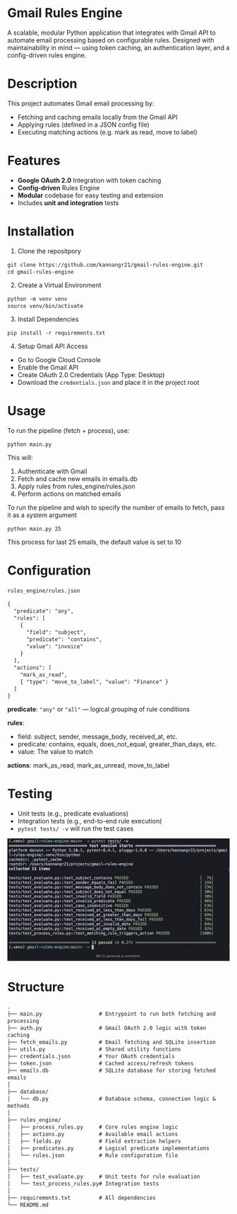 # Gmail Rules Engine

A scalable, modular Python application that integrates with Gmail API to automate email processing based on configurable rules. Designed with maintainability in mind — using token caching, an authentication layer, and a config-driven rules engine.

# Description

This project automates Gmail email processing by:
- Fetching and caching emails locally from the Gmail API
- Applying rules (defined in a JSON config file)
- Executing matching actions (e.g. mark as read, move to label)

# Features

- **Google OAuth 2.0** Integration with token caching
- **Config-driven** Rules Engine
- **Modular** codebase for easy testing and extension
- Includes **unit and integration** tests

# Installation

1. Clone the repositpory
```
git clone https://github.com/kannangr21/gmail-rules-engine.git
cd gmail-rules-engine
```

2. Create a Virtual Environment
```
python -m venv venv
source venv/bin/activate 
```

3. Install Dependencies
```
pip install -r requirements.txt
```

4. Setup Gmail API Access
- Go to Google Cloud Console
- Enable the Gmail API
- Create OAuth 2.0 Credentials (App Type: Desktop)
- Download the `credentials.json` and place it in the project root

# Usage
To run the pipeline (fetch + process), use:
```
python main.py
```
This will:
1. Authenticate with Gmail
2. Fetch and cache new emails in emails.db
3. Apply rules from rules_engine/rules.json
4. Perform actions on matched emails

To run the pipeline and wish to specify the number of emails to fetch, pass it as a system argument
```
python main.py 25
```
This process for last 25 emails, the default value is set to 10

# Configuration

`rules_engine/rules.json`
```
{
  "predicate": "any",
  "rules": [
    {
      "field": "subject",
      "predicate": "contains",
      "value": "invoice"
    }
  ],
  "actions": [
    "mark_as_read",
    { "type": "move_to_label", "value": "Finance" }
  ]
}
```
**predicate**: `"any"` or `"all"` — logical grouping of rule conditions

**rules**: 
- field: subject, sender, message_body, received_at, etc.
- predicate: contains, equals, does_not_equal, greater_than_days, etc.
- value: The value to match

**actions**: mark_as_read, mark_as_unread, move_to_label

# Testing

- Unit tests (e.g., predicate evaluations)
- Integration tests (e.g., end-to-end rule execution)  
- `pytest tests/ -v` will run the test cases  

![Test cases](./tests_screenshot.png)

# Structure
```
.
├── main.py                  # Entrypoint to run both fetching and processing
├── auth.py                  # Gmail OAuth 2.0 logic with token caching
├── fetch_emails.py          # Email fetching and SQLite insertion
├── utils.py                 # Shared utility functions
├── credentials.json         # Your OAuth credentials
├── token.json               # Cached access/refresh tokens
├── emails.db                # SQLite database for storing fetched emails
│
├── database/
│   └── db.py                # Database schema, connection logic & methods
│
├── rules_engine/
│   ├── process_rules.py     # Core rules engine logic
│   ├── actions.py           # Available email actions
│   ├── fields.py            # Field extraction helpers
│   ├── predicates.py        # Logical predicate implementations
│   └── rules.json           # Rule configuration file
│
├── tests/
│   ├── test_evaluate.py     # Unit tests for rule evaluation
│   └── test_process_rules.py# Integration tests
│
├── requirements.txt         # All dependencies
└── README.md
```
